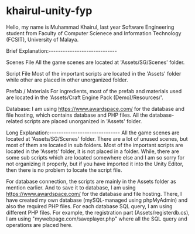 # khairul-unity-fyp

Hello, my name is Muhammad Khairul, last year Software Engineering student from Faculty of Computer Scienece and Information Technology (FCSIT), University of Malaya.

Brief Explanation:-----------------------------

Scenes File
All the game scenes are located at 'Assets/SG/Scenes' folder. 

Script File
Most of the important scripts are located in the 'Assets' folder while other are placed in other unorganized folder.

Prefab / Materials
For ingredients, most of the prefab and materials used are located in the 'Assets/Craft Engine Pack (Demo)/Resources/'.

Database:
I am using https://www.awardspace.com/ for the database and file hosting, which contains database and PHP files.
All the database-related scripts are placed unorganized in 'Assets' folder.

Long Explanation:------------------------------
All the game scenes are located at 'Assets/SG/Scenes' folder. There are a lot of unused scenes, but most of them are located in sub folders.
Most of the important scripts are located in the 'Assets' folder, it is not placed in a folder. While, there are some sub scripts which are located somewhere else and I am so sorry for not organizing it properly, but if you have imported it into the Unity Editor, then there is no problem to locate the script file. 

For database connection, the scripts are mainly in the Assets folder as mention earlier. And to save it to database, I am using https://www.awardspace.com/ for the database and file hosting. There, I have created my own database (mySQL-managed using phpMyAdmin)  and also the required PHP files. For each database SQL query, I am using different PHP files. For example, the registration part (Assets/registerdb.cs), I am using "mywebpage.com/saveplayer.php" where all the SQL query and operations are placed here.

